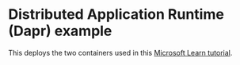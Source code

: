 # Distributed Application Runtime (Dapr) example

This deploys the two containers used in this [Microsoft Learn tutorial](https://learn.microsoft.com/en-us/azure/container-apps/microservices-dapr?tabs=bash%2Cazure-cli).
